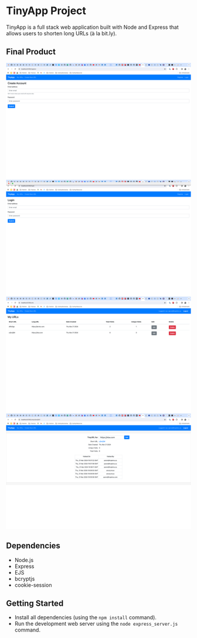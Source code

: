 # TinyApp Project

TinyApp is a full stack web application built with Node and Express that allows users to shorten long URLs (à la bit.ly).

## Final Product

![Register page](/screenshots/register.png?raw=true "Optional Title")
![Login page](/screenshots/login.png?raw=true "Optional Title")
![List of URLs](/screenshots/urlsIndex.png?raw=true "Optional Title")
![URL details](/screenshots/urlsShow.png?raw=true "Optional Title")

## Dependencies

- Node.js
- Express
- EJS
- bcryptjs
- cookie-session

## Getting Started

- Install all dependencies (using the `npm install` command).
- Run the development web server using the `node express_server.js` command.
